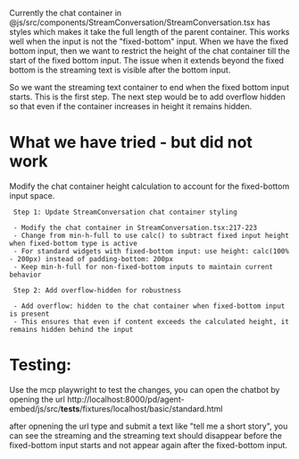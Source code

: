 

Currently the chat container in @js/src/components/StreamConversation/StreamConversation.tsx has styles which makes it take the full length of the parent container. This works well when the input is not the "fixed-bottom" 
input. When we have the fixed bottom input, then we want to restrict the height of the chat container till the start of the fixed bottom input. The issue when it extends beyond the fixed bottom is the streaming text is visible after the bottom input. 

So we want the streaming text container to end when the fixed bottom input starts.
This is the first step. The next step would be to add overflow hidden so that even if the container increases in height it remains hidden.

# What we have tried - but did not work
Modify the chat container height calculation to account for the fixed-bottom input space.

     Step 1: Update StreamConversation chat container styling

     - Modify the chat container in StreamConversation.tsx:217-223
     - Change from min-h-full to use calc() to subtract fixed input height when fixed-bottom type is active
     - For standard widgets with fixed-bottom input: use height: calc(100% - 200px) instead of padding-bottom: 200px
     - Keep min-h-full for non-fixed-bottom inputs to maintain current behavior

     Step 2: Add overflow-hidden for robustness

     - Add overflow: hidden to the chat container when fixed-bottom input is present
     - This ensures that even if content exceeds the calculated height, it remains hidden behind the input


# Testing:
Use the mcp playwright to test the changes, you can open the chatbot by opening the url http://localhost:8000/pd/agent-embed/js/src/__tests__/fixtures/localhost/basic/standard.html

after opnening the url type and submit a text like "tell me a short story", you can see the streaming and the streaming text should disappear before the fixed-bottom input starts and not appear again after the fixed-bottom input.